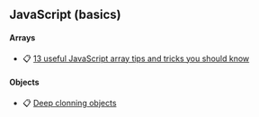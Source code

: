 ## JavaScript (basics)

#### Arrays
- 📋 [13 useful JavaScript array tips and tricks you should know](https://dev.to/duomly/13-useful-javascript-array-tips-and-tricks-you-should-know-2jfo)

#### Objects
- 📋 [Deep clonning objects](https://blog.logrocket.com/methods-for-deep-cloning-objects-in-javascript/)